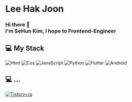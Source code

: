 # Lee Hak Joon
### Hi there 👋 </br>I'm SeHun Kim, I hope to Frontend-Engineer

## 💻 My Stack
<img alt="Html" src ="https://img.shields.io/badge/HTML5-E34F26.svg?&style=for-the-badge&logo=HTML5&logoColor=white"/> <img alt="Css" src ="https://img.shields.io/badge/CSS3-1572B6.svg?&style=for-the-badge&logo=CSS3&logoColor=white"/>  <img alt="JavaScript" src ="https://img.shields.io/badge/JavaScriipt-F7DF1E.svg?&style=for-the-badge&logo=JavaScript&logoColor=black"/>  <img alt="Python" src ="https://img.shields.io/badge/Python-3776AB.svg?&style=for-the-badge&logo=Python&logoColor=white"/>  <img alt="Flutter" src ="https://img.shields.io/badge/Flutter-02569B.svg?&style=for-the-badge&logo=Flutter&logoColor=white"/>  <img alt="Android" src ="https://img.shields.io/badge/Android-3DDC84.svg?&style=for-the-badge&logo=Android&logoColor=black"/>   

## 💻 ...
</a> <a href = "https://2hakjoon-mindmap.tistory.com/"> <img alt="Tistory" src ="https://img.shields.io/badge/Tistory-white.svg?&style=for-the-badge"/></a
